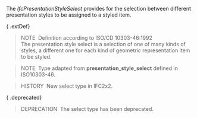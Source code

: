 The _IfcPresentationStyleSelect_ provides for the selection between different presentation styles to be assigned to a styled item.

{ .extDef}
> NOTE&nbsp; Definition according to ISO/CD 10303-46:1992  
> The presentation style select is a selection of one of many kinds of styles, a different one for each kind of geometric representation item to be styled.

> NOTE&nbsp; Type adapted from **presentation_style_select** defined in ISO10303-46.

> HISTORY&nbsp; New select type in IFC2x2.

{ .deprecated}
> DEPRECATION&nbsp; The select type has been deprecated.
